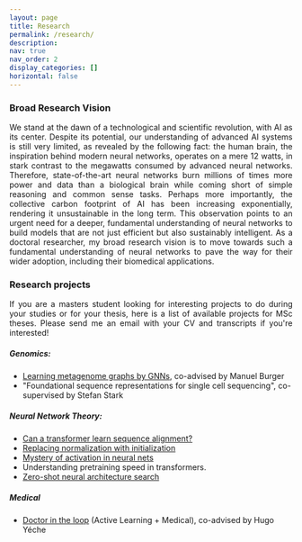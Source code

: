 ```yaml
---
layout: page
title: Research 
permalink: /research/
description: 
nav: true
nav_order: 2
display_categories: []
horizontal: false
---
```

### Broad Research Vision
<p style="text-align:justify">
 We stand at the dawn of a technological and scientific revolution, with AI as its center. Despite its potential, our understanding of advanced AI systems is still very limited, as revealed by the following fact: the human brain, the inspiration behind modern neural networks, operates on a mere 12 watts, in stark contrast to the megawatts consumed by advanced neural networks. Therefore, state-of-the-art neural networks burn millions of times more power and data than a biological brain while coming short of simple reasoning and common sense tasks. Perhaps more importantly, the collective carbon footprint of AI has been increasing exponentially, rendering it unsustainable in the long term. This observation points to an urgent need for a deeper, fundamental understanding of neural networks to build models that are not just efficient but also sustainably intelligent. As a doctoral researcher, my broad research vision is to move towards such a fundamental understanding of neural networks to pave the way for their wider adoption, including their biomedical applications.
</p>

### Research projects

<p style="text-align:justify">
If you are a masters student looking for interesting projects to do during your studies or for your thesis, here is a list of available projects for MSc theses. Please send me an email with your CV and transcripts if you're interested! 
 </p>


##### Genomics:
- [Learning metagenome graphs by GNNs](https://drive.google.com/file/d/1Awqp4zKp2VcOGlz0NvlJ8O9JNL10UGJG/view?usp=sharing), co-advised by Manuel Burger
- "Foundational sequence representations for single cell sequencing", co-supervised by Stefan Stark

##### Neural Network Theory:
- [Can a transformer learn sequence alignment?](https://docs.google.com/document/d/1V1DDJCjALvgSsY73nKxzAxvE33LkIu0VymkD88ckJHg/edit?usp=sharing)
- [Replacing normalization with initialization](https://drive.google.com/file/d/1jKK4znnd1xzHgMdeHjG3ZSpzslnqTN3I/view?usp=sharing)
- [Mystery of activation in neural nets](https://drive.google.com/file/d/1jw2dKeubR6BXUMAzJO5FGTJAWzMQlxN2/view?usp=share_link)
- Understanding pretraining speed in transformers.
- [Zero-shot neural architecture search](https://drive.google.com/file/d/13mLc10A9mCnbREJCS5qiP7z09WNxLakh/view?usp=sharing)

##### Medical 
- [Doctor in the loop](https://docs.google.com/document/d/1s-I7TrJAXPvVP7LQfamZUMm3VpEigVtRyDYrjorfZJU/edit) (Active Learning + Medical), co-advised by Hugo Yéche
